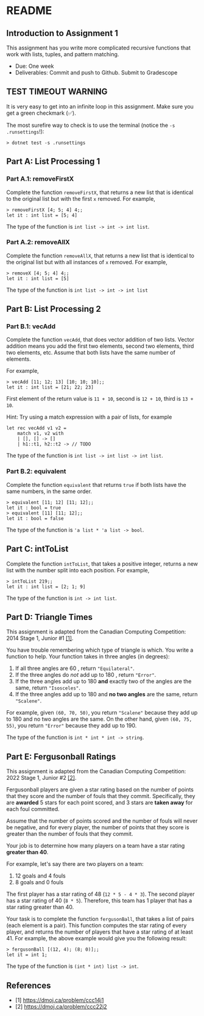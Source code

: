 # README

## Introduction to Assignment 1

This assignment has you write more complicated recursive functions that work with lists, tuples, and pattern matching.

- Due: One week
- Deliverables: Commit and push to Github. Submit to Gradescope

## TEST TIMEOUT WARNING

It is very easy to get into an infinite loop in this assignment. Make sure you get a green checkmark (✅).

The most surefire way to check is to use the terminal (notice the `-s .runsettings`!):

    > dotnet test -s .runsettings


## Part A: List Processing 1

### Part A.1: removeFirstX

Complete the function `removeFirstX`, that returns a new list that is identical to the original list but with the first
`x` removed. For example,

    > removeFirstX [4; 5; 4] 4;;
    let it : int list = [5; 4]

The type of the function is `int list -> int -> int list`.

### Part A.2: removeAllX

Complete the function `removeAllX`, that returns a new list that is identical to the original list but with all
instances of `x` removed. For example,

    > removeX [4; 5; 4] 4;;
    let it : int list = [5]

The type of the function is `int list -> int -> int list`

## Part B: List Processing 2

### Part B.1: vecAdd

Complete the function `vecAdd`, that does vector addition of two lists. Vector addition means you add the first two
elements, second two elements, third two elements, etc. Assume that both lists have the same number of elements.

For example,

    > vecAdd [11; 12; 13] [10; 10; 10];;
    let it : int list = [21; 22; 23]

First element of the return value is `11 + 10`, second is `12 + 10`, third is `13 + 10`.

Hint: Try using a match expression with a pair of lists, for example

    let rec vecAdd v1 v2 =
        match v1, v2 with
        | [], [] -> []
        | h1::t1, h2::t2 -> // TODO

The type of the function is `int list -> int list -> int list`.

### Part B.2: equivalent

Complete the function `equivalent` that returns `true` if both lists have the same numbers, in the same order.

    > equivalent [11; 12] [11; 12];;
    let it : bool = true
    > equivalent [11] [11; 12];;
    let it : bool = false

The type of the function is `'a list * 'a list -> bool`.

## Part C: intToList

Complete the function `intToList`, that takes a positive integer, returns a new list with the number split into each
position. For example,

    > intToList 219;;
    let it : int list = [2; 1; 9]

The type of the function is `int -> int list`.

## Part D: Triangle Times

This assignment is adapted from the Canadian Computing Competition: 2014 Stage 1, Junior #1 [[1]](#ref1).

You have trouble remembering which type of triangle is which. You write a function to help. Your function takes in three angles (in degrees):

1. If all three angles are 60 , return `"Equilateral"`.
2. If the three angles do *not* add up to 180 , return `"Error"`.
3. If the three angles add up to 180 **and** exactly two of the angles are the same, return `"Isosceles"`.
4. If the three angles add up to 180 and **no two angles** are the same, return `"Scalene"`.

For example, given `(60, 70, 50)`, you return `"Scalene"` because they add up to 180 and no two angles are the same. On
the other hand, given `(60, 75, 55)`, you return `"Error"` because they add up to 190.

The type of the function is `int * int * int -> string`.

## Part E: Fergusonball Ratings

This assignment is adapted from the Canadian Computing Competition: 2022 Stage 1, Junior #2 [[2]](#ref2).

Fergusonball players are given a star rating based on the number of points that they score and the number of fouls that
they commit. Specifically, they are **awarded** 5 stars for each point scored, and 3 stars are **taken away** for each
foul committed.

Assume that the number of points scored and the number of fouls will never be negative, and for every player, the number
of points that they score is greater than the number of fouls that they commit.

Your job is to determine how many players on a team have a star rating **greater than 40**.

For example, let's say there are two players on a team:

1. 12 goals and 4 fouls
2. 8 goals and 0 fouls

The first player has a star rating of 48 (`12 * 5 - 4 * 3`). The second player has a star rating of 40 (`8 * 5`).
Therefore, this team has 1 player that has a star rating greater than 40.

Your task is to complete the function `fergusonBall`, that takes a list of pairs (each element is a pair). This function
computes the star rating of every player, and returns the number of players that have a star rating of at least 41. For
example, the above example would give you the following result:

    > fergusonBall [(12, 4); (8; 0)];;
    let it = int 1;

The type of the function is `(int * int) list -> int`.

## References

- <a id="ref1">[1]</a> https://dmoj.ca/problem/ccc14j1
- <a id="ref2">[2]</a> https://dmoj.ca/problem/ccc22j2
